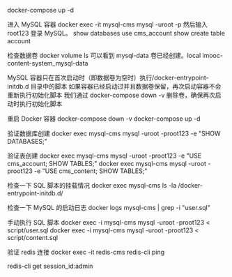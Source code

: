 docker-compose up -d

进入 MySQL 容器
docker exec -it mysql-cms mysql -uroot -p
然后输入 root123 登录 MySQL。
show databases
use cms_account
show create table account

检查数据卷
docker volume ls
可以看到 mysql-data 卷已经创建。local imooc-content-system_mysql-data

MySQL 容器只在首次启动时（即数据卷为空时）执行/docker-entrypoint-initdb.d 目录中的脚本
如果容器已经启动过并且数据卷保留，再次启动容器不会重新执行初始化脚本
我们通过 docker-compose down -v 删除卷，确保再次启动时执行初始化脚本

重启 Docker 容器
docker-compose down -v
docker-compose up -d

验证数据库创建
docker exec mysql-cms mysql -uroot -proot123 -e "SHOW DATABASES;"

验证表创建
docker exec mysql-cms mysql -uroot -proot123 -e "USE cms_account; SHOW TABLES;"
docker exec mysql-cms mysql -uroot -proot123 -e "USE cms_content; SHOW TABLES;"

检查一下 SQL 脚本的挂载情况
docker exec mysql-cms ls -la /docker-entrypoint-initdb.d/

检查一下 MySQL 的启动日志
docker logs mysql-cms | grep -i "user.sql"

手动执行 SQL 脚本
docker exec -i mysql-cms mysql -uroot -proot123 < script/user.sql
docker exec -i mysql-cms mysql -uroot -proot123 < script/content.sql

验证 redis 连接
docker exec -it redis-cms redis-cli ping

redis-cli
get session_id:admin
